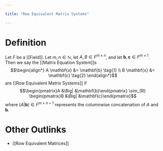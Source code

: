 ```yaml
---

title: "Row Equivalent Matrix Systems"

---
```

# Definition
Let $F$ be a [[Field]]. Let $m, n \in  \mathbb{N}$, let $A, B \in F^{m \times n}$, and let $\mathbf{b}, \mathbf{c} \in F^{m \times 1}$. Then we say the [[Matrix Equation System]]s
$$\begin{align*}
A \mathbf{x} &= \mathbf{b} \tag{1} \\
B \mathbf{x} &= \mathbf{c} \tag{2}
\end{align*}$$are [[Row Equivalent Matrix Systems]] if 
$$\begin{pmatrix}A &\Big| &\mathbf{b}\end{pmatrix} \sim_{R} \begin{pmatrix}B &\Big| &\mathbf{c}\end{pmatrix}$$
where $(A| \mathbf{b}) \in F^{m \times n+1}$ represents the columnwise concatenation of $A$ and $\mathbf{b}$.

# Other Outlinks
- [[Row Equivalent Matrices]]